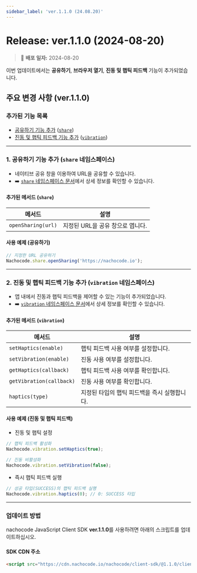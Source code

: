 ```yaml
---
sidebar_label: 'ver.1.1.0 (24.08.20)'
---
```


# Release: ver.1.1.0 (2024-08-20)

> 🔔 **배포 일자:** 2024-08-20

이번 업데이트에서는 **공유하기**, **브라우저 열기**, **진동 및 햅틱 피드백** 기능이 추가되었습니다.

## 주요 변경 사항 (ver.1.1.0)

### 추가된 기능 목록

- [공유하기 기능 추가](#1-공유하기-기능-추가-share-네임스페이스) ([`share`](../../namespaces/share))
- [진동 및 햅틱 피드백 기능 추가](#2-진동-및-햅틱-피드백-기능-추가-vibration-네임스페이스) ([`vibration`](../../namespaces/vibration))

---

### 1. 공유하기 기능 추가 (`share` 네임스페이스)

- 네이티브 공유 창을 이용하여 URL을 공유할 수 있습니다.
- ➡️ [`share` 네임스페이스 문서](../../namespaces/share)에서 상세 정보를 확인할 수 있습니다.

#### 추가된 메서드 (`share`)

| 메서드             | 설명                             |
| ------------------ | -------------------------------- |
| `openSharing(url)` | 지정된 URL을 공유 창으로 엽니다. |

#### 사용 예제 (공유하기)

```javascript
// 지정한 URL 공유하기
Nachocode.share.openSharing('https://nachocode.io');
```

---

### 2. 진동 및 햅틱 피드백 기능 추가 (`vibration` 네임스페이스)

- 앱 내에서 진동과 햅틱 피드백을 제어할 수 있는 기능이 추가되었습니다.
- ➡️ [`vibration` 네임스페이스 문서](../../namespaces/vibration)에서 상세 정보를 확인할 수 있습니다.

#### 추가된 메서드 (`vibration`)

| 메서드                   | 설명                                         |
| ------------------------ | -------------------------------------------- |
| `setHaptics(enable)`     | 햅틱 피드백 사용 여부를 설정합니다.          |
| `setVibration(enable)`   | 진동 사용 여부를 설정합니다.                 |
| `getHaptics(callback)`   | 햅틱 피드백 사용 여부를 확인합니다.          |
| `getVibration(callback)` | 진동 사용 여부를 확인합니다.                 |
| `haptics(type)`          | 지정된 타입의 햅틱 피드백을 즉시 실행합니다. |

#### 사용 예제 (진동 및 햅틱 피드백)

- 진동 및 햅틱 설정

```javascript
// 햅틱 피드백 활성화
Nachocode.vibration.setHaptics(true);

// 진동 비활성화
Nachocode.vibration.setVibration(false);
```

- 즉시 햅틱 피드백 실행

```javascript
// 성공 타입(SUCCESS)의 햅틱 피드백 실행
Nachocode.vibration.haptics(0); // 0: SUCCESS 타입
```

---

### 업데이트 방법

nachocode JavaScript Client SDK **ver.1.1.0**를 사용하려면 아래의 스크립트를 업데이트하십시오.

#### SDK CDN 주소

```html
<script src="https://cdn.nachocode.io/nachocode/client-sdk/@1.1.0/client-sdk.min.js"></script>
```
